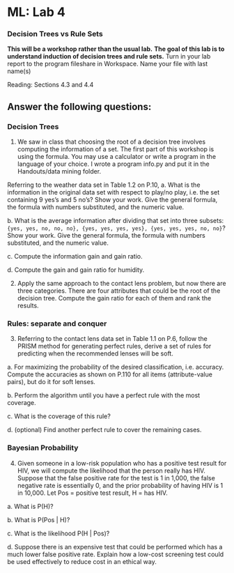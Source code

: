ML: Lab 4
=========

### Decision Trees vs Rule Sets

**This will be a workshop rather than the usual lab.**
**The goal of this lab is to understand induction of decision trees and rule sets.**
Turn in your lab report to the program fileshare
in Workspace. Name your file with last name(s)

Reading: Sections 4.3 and 4.4


## Answer the following questions:

### Decision Trees

1. We saw in class that choosing the root of a decision tree involves computing the
information of a set. The first part of this workshop is using the formula.
You may use a calculator or write a program in the language of your choice.
I wrote a program info.py and put it in the Handouts/data mining folder.

Referring to the weather data set in Table 1.2 on P.10,
 a. What is the information in the original data set with respect to play/no play, i.e.
the set containing 9 yes’s and 5 no’s? Show your work. Give the general formula, the formula with numbers substituted, and the numeric value.

 b. What is the average information after dividing that set into three subsets: ```{yes, yes, no, no, no}, {yes, yes, yes, yes}, {yes, yes, yes, no, no}```? Show your work. Give the general formula, the formula with numbers substituted, and the numeric value.

 c. Compute the information gain and gain ratio.

 d. Compute the gain and gain ratio for humidity.

2. Apply the same approach to the contact lens problem, but now there are three
categories. There are four attributes that could be the root of the decision
tree. Compute the gain ratio for each of them and rank the results.

### Rules: separate and conquer

3. Referring to the contact lens data set in Table 1.1 on P.6, follow the PRISM method for generating perfect rules, derive a set of rules for predicting when the recommended lenses will be soft.

 a. For maximizing the probability of the desired classification, i.e. accuracy. Compute the accuracies as shown on P.110 for all items (attribute-value pairs), but do it for soft lenses.

 b. Perform the algorithm until you have a perfect rule with the most coverage.

 c. What is the coverage of this rule?

 d. (optional) Find another perfect rule to cover the remaining cases.

### Bayesian Probability

4. Given someone in a low-risk population who has a positive test result for HIV, we will compute the likelihood that the person really has HIV. Suppose that the false positive rate for the test is 1 in 1,000, the false negative rate is essentially 0, and the prior probability of having HIV is 1 in 10,000.
Let Pos = positive test result, H = has HIV.

 a. What is P(H)?

 b. What is P(Pos | H)?

 c. What is the likelihood P(H | Pos)?

 d. Suppose there is an expensive test that could be performed which has a much lower false positive rate. Explain how a low-cost screening test could be used effectively to reduce cost in an ethical way.


